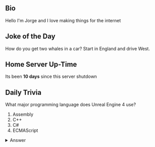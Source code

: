 ## Bio

Hello I'm Jorge and I love making things for the internet

## Joke of the Day

How do you get two whales in a car? Start in England and drive West.

## Home Server Up-Time

Its been **10 days** since this server shutdown


## Daily Trivia

What major programming language does Unreal Engine 4 use?
 1. Assembly
 2. C++
 3. C#
 4. ECMAScript

<details>
  <summary>Answer</summary>
  C++
</details>
